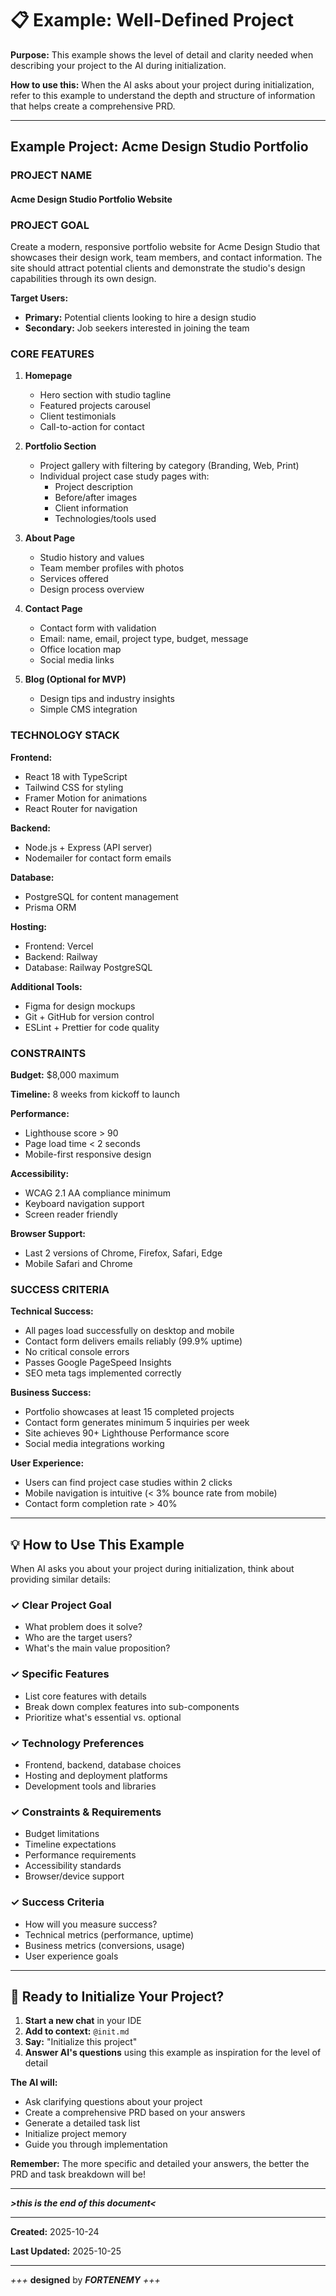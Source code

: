 # 📋 Example: Well-Defined Project

**Purpose:** This example shows the level of detail and clarity needed when describing your project to the AI during initialization.

**How to use this:** When the AI asks about your project during initialization, refer to this example to understand the depth and structure of information that helps create a comprehensive PRD.

---

## Example Project: Acme Design Studio Portfolio

### PROJECT NAME

#### **Acme Design Studio Portfolio Website**

### PROJECT GOAL

Create a modern, responsive portfolio website for Acme Design Studio that showcases their design work, team members, and contact information. The site should attract potential clients and demonstrate the studio's design capabilities through its own design.

**Target Users:**

- **Primary:** Potential clients looking to hire a design studio
- **Secondary:** Job seekers interested in joining the team

### CORE FEATURES

1. **Homepage**
   - Hero section with studio tagline
   - Featured projects carousel
   - Client testimonials
   - Call-to-action for contact

2. **Portfolio Section**
   - Project gallery with filtering by category (Branding, Web, Print)
   - Individual project case study pages with:
     - Project description
     - Before/after images
     - Client information
     - Technologies/tools used

3. **About Page**
   - Studio history and values
   - Team member profiles with photos
   - Services offered
   - Design process overview

4. **Contact Page**
   - Contact form with validation
   - Email: name, email, project type, budget, message
   - Office location map
   - Social media links

5. **Blog (Optional for MVP)**
   - Design tips and industry insights
   - Simple CMS integration

### TECHNOLOGY STACK

**Frontend:**

- React 18 with TypeScript
- Tailwind CSS for styling
- Framer Motion for animations
- React Router for navigation

**Backend:**

- Node.js + Express (API server)
- Nodemailer for contact form emails

**Database:**

- PostgreSQL for content management
- Prisma ORM

**Hosting:**

- Frontend: Vercel
- Backend: Railway
- Database: Railway PostgreSQL

**Additional Tools:**

- Figma for design mockups
- Git + GitHub for version control
- ESLint + Prettier for code quality

### CONSTRAINTS

**Budget:** $8,000 maximum

**Timeline:** 8 weeks from kickoff to launch

**Performance:**

- Lighthouse score > 90
- Page load time < 2 seconds
- Mobile-first responsive design

**Accessibility:**

- WCAG 2.1 AA compliance minimum
- Keyboard navigation support
- Screen reader friendly

**Browser Support:**

- Last 2 versions of Chrome, Firefox, Safari, Edge
- Mobile Safari and Chrome

### SUCCESS CRITERIA

**Technical Success:**

- All pages load successfully on desktop and mobile
- Contact form delivers emails reliably (99.9% uptime)
- No critical console errors
- Passes Google PageSpeed Insights
- SEO meta tags implemented correctly

**Business Success:**

- Portfolio showcases at least 15 completed projects
- Contact form generates minimum 5 inquiries per week
- Site achieves 90+ Lighthouse Performance score
- Social media integrations working

**User Experience:**

- Users can find project case studies within 2 clicks
- Mobile navigation is intuitive (< 3% bounce rate from mobile)
- Contact form completion rate > 40%

---

## 💡 How to Use This Example

When AI asks you about your project during initialization, think about providing similar details:

### ✓ **Clear Project Goal**

- What problem does it solve?
- Who are the target users?
- What's the main value proposition?

### ✓ **Specific Features**

- List core features with details
- Break down complex features into sub-components
- Prioritize what's essential vs. optional

### ✓ **Technology Preferences**

- Frontend, backend, database choices
- Hosting and deployment platforms
- Development tools and libraries

### ✓ **Constraints & Requirements**

- Budget limitations
- Timeline expectations
- Performance requirements
- Accessibility standards
- Browser/device support

### ✓ **Success Criteria**

- How will you measure success?
- Technical metrics (performance, uptime)
- Business metrics (conversions, usage)
- User experience goals

---

## 🚀 Ready to Initialize Your Project?

1. **Start a new chat** in your IDE
2. **Add to context:** `@init.md`
3. **Say:** "Initialize this project"
4. **Answer AI's questions** using this example as inspiration for the level of detail

**The AI will:**

- Ask clarifying questions about your project
- Create a comprehensive PRD based on your answers
- Generate a detailed task list
- Initialize project memory
- Guide you through implementation

**Remember:** The more specific and detailed your answers, the better the PRD and task breakdown will be!

---
***>this is the end of this document<***

---
**Created:** 2025-10-24

**Last Updated:** 2025-10-25

---
*+++* **designed** by ***FORTENEMY*** *+++*
